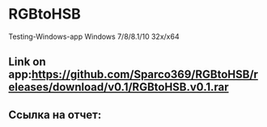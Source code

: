 # RGBtoHSB
Testing-Windows-app
Windows 7/8/8.1/10 32x/x64

## Link on app:https://github.com/Sparco369/RGBtoHSB/releases/download/v0.1/RGBtoHSB.v0.1.rar

## Ссылка на отчет:
